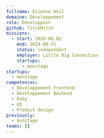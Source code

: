 ```yaml
---
fullname: Etienne Weil
domaine: Développement
role: Développeur
github: fitchMitch
missions:
  - start: 2020-06-02
    end: 2024-08-31
    status: independent
    employer: Little Big Connection
    startups:
      - monstage
startups:
  - monstage
competences:
  - Développement Frontend
  - Développement Backend
  - Ruby
  - UI
  - Product design
previously:
  - monstage
teams: []
---
```

